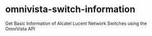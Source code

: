 # omnivista-switch-information
Get Basic Information of Alcatel Lucent Network Switches using the OmniVista API
